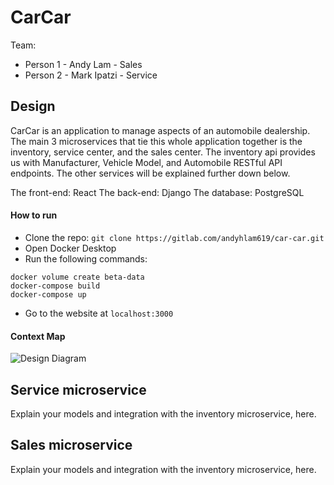 # CarCar

Team:

* Person 1 - Andy Lam - Sales
* Person 2 - Mark Ipatzi - Service

## Design
CarCar is an application to manage aspects of an automobile dealership. The main 3 microservices that tie this whole application together is the inventory, service center, and the sales center. The inventory api provides us with Manufacturer, Vehicle Model, and Automobile RESTful API endpoints. The other services will be explained further down below.

The front-end: React
The back-end: Django
The database: PostgreSQL

#### How to run
* Clone the repo: `git clone https://gitlab.com/andyhlam619/car-car.git`
* Open Docker Desktop
* Run the following commands:
```
docker volume create beta-data
docker-compose build
docker-compose up
```
* Go to the website at `localhost:3000`

#### Context Map
![Design Diagram](https://i.imgur.com/vNHybzt.jpg)

####
## Service microservice

Explain your models and integration with the inventory
microservice, here.

## Sales microservice

Explain your models and integration with the inventory
microservice, here.
